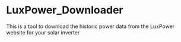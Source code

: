 # LuxPower_Downloader
This is a tool to download the historic power data from the LuxPower website for your solar inverter
